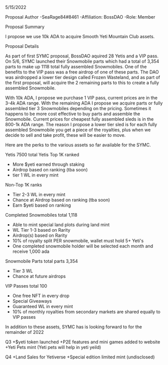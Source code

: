 5/15/2022

Proposal Author
-SeaRage84#8461
-Affiliation: BossDAO
-Role: Member

Proposal Summary

I propose we use 10k ADA to acquire Smooth Yeti Mountain Club assets.  

Proposal Details

As part of first SYMC proposal, BossDAO aquired 28 Yetis and a VIP pass.  On 5/6, SYMC launched their Snowmobile parts which had a total of 3,354 parts
to make up 1118 total fully assembled Snowmobiles.  One of the benefits to the VIP pass was a free airdrop of one of these parts.  The DAO was airdropped a lower tier
design called Frozen Wasteland, and as part of the first proposal, will acquire the 2 remaining parts to this to create a fully assembled Snowmobile.

With 10k ADA, I propose we purchase 1 VIP pass, current prices are in the 3-4k ADA range.  With the remaining ADA I propose we acquire parts or fully assembled tier 3
Snowmobiles depending on the pricing. Sometimes it happens to be more cost effective to buy parts and assemble the Snowmobile.  Current prices for cheapest fully
assembled sleds is in the 800-1k ADA range.  The reason I propose a lower tier sled is for each fully assembled Snowmobile you get a piece of the royalties, plus 
when we decide to sell and take profit, these will be easier to move.

Here are the perks to the various assets so far available for the SYMC.

Yetis 7500 total Yetis
Top 1K ranked
+ More $yeti earned through staking
+ Airdrop based on ranking (tba soon)
+ tier 1 WL in every mint 

Non-Top 1K ranks
+ Tier 2-3 WL in every mint
+ Chance at Airdrop based on ranking (tba soon)
+ Earn $yeti based on ranking

Completed Snowmobiles total 1,118
+ Able to mint special land plots during land mint
+ WL Tier 1-3 based on Rarity
+ Airdrop(s) based on Rarity
+ 10% of royalty split PER snowmobile, wallet must hold 5+ Yeti's
+ One completed snowmobile holder will be selected each month and receive 1,000 ada

Snowmobile Parts total parts 3,354
+ Tier 3 WL
+ Chance at future airdrops 

VIP Passes total 100
+ One free NFT in every drop
+ Special Giveaways
+ Guaranteed WL in every mint
+ 10% of monthly royalties from secondary markets are shared equally to VIP passes

In addition to these assets, SYMC has is looking forward to for the remainder of 2022

Q3
+$yeti token launched
+P2E features and mini games added to website
+Yeti Pets mint (Yeti pets will help in yeti yeild)

Q4
+Land Sales for Yetiverse
+Special edition limited mint (undisclosed)





